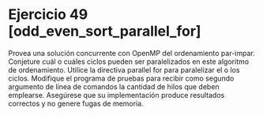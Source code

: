  # Ejercicio 49 [odd_even_sort_parallel_for]
 
Provea una solución concurrente con OpenMP del ordenamiento par-impar. Conjeture cuál o cuáles ciclos pueden ser paralelizados en este algoritmo de ordenamiento. Utilice la directiva parallel for para paralelizar el o los ciclos. Modifique el programa de pruebas para recibir como segundo argumento de línea de comandos la cantidad de hilos que deben emplearse. Asegúrese que su implementación produce resultados correctos y no genere fugas de memoria.
